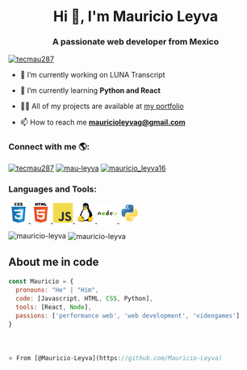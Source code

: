 

<h1 align="center">Hi 👋, I'm Mauricio Leyva</h1>
<h3 align="center">A passionate web developer from Mexico</h3>

<p align="left"> <a href="https://twitter.com/tecmau287" target="blank"><img src="https://img.shields.io/twitter/follow/tecmau287?logo=twitter&style=for-the-badge" alt="tecmau287" /></a> </p>

- 🔭 I’m currently working on LUNA Transcript

- 🌱 I’m currently learning **Python and React**

- 👨‍💻 All of my projects are available at [my portfolio](https://mauricio-leyva.github.io/portafolio/)

- 📫 How to reach me **mauricioleyvag@gmail.com**

<h3 align="left">Connect with me 🌎:</h3>
<p align="left">
<a href="https://twitter.com/tecmau287" target="blank"><img align="center" src="https://raw.githubusercontent.com/rahuldkjain/github-profile-readme-generator/master/src/images/icons/Social/twitter.svg" alt="tecmau287" height="30" width="40" /></a>
<a href="https://fb.com/mauricio.leyva.5076" target="blank"><img align="center" src="https://raw.githubusercontent.com/rahuldkjain/github-profile-readme-generator/master/src/images/icons/Social/facebook.svg" alt="mau-leyva" height="30" width="40" /></a>
<a href="https://instagram.com/mauricio_leyva16" target="blank"><img align="center" src="https://raw.githubusercontent.com/rahuldkjain/github-profile-readme-generator/master/src/images/icons/Social/instagram.svg" alt="mauricio_leyva16" height="30" width="40" /></a>
</p>

<h3 align="left">Languages and Tools:</h3>
<p align="left"> <a href="https://www.w3schools.com/css/" target="_blank" rel="noreferrer"> <img src="https://raw.githubusercontent.com/devicons/devicon/master/icons/css3/css3-original-wordmark.svg" alt="css3" width="40" height="40"/> </a> <a href="https://www.w3.org/html/" target="_blank" rel="noreferrer"> <img src="https://raw.githubusercontent.com/devicons/devicon/master/icons/html5/html5-original-wordmark.svg" alt="html5" width="40" height="40"/> </a> <a href="https://developer.mozilla.org/en-US/docs/Web/JavaScript" target="_blank" rel="noreferrer"> <img src="https://raw.githubusercontent.com/devicons/devicon/master/icons/javascript/javascript-original.svg" alt="javascript" width="40" height="40"/> </a> <a href="https://www.linux.org/" target="_blank" rel="noreferrer"> <img src="https://raw.githubusercontent.com/devicons/devicon/master/icons/linux/linux-original.svg" alt="linux" width="40" height="40"/> </a> <a href="https://nodejs.org" target="_blank" rel="noreferrer"> <img src="https://raw.githubusercontent.com/devicons/devicon/master/icons/nodejs/nodejs-original-wordmark.svg" alt="nodejs" width="40" height="40"/> </a> <a href="https://www.python.org" target="_blank" rel="noreferrer"> <img src="https://raw.githubusercontent.com/devicons/devicon/master/icons/python/python-original.svg" alt="python" width="40" height="40"/> </a> </p>

<p><img align="left" src="https://github-readme-stats.vercel.app/api/top-langs?username=mauricio-leyva&show_icons=true&locale=en&layout=compact" alt="mauricio-leyva" /></p>

<p>&nbsp;<img align="center" src="https://github-readme-stats.vercel.app/api?username=mauricio-leyva&show_icons=true&locale=en" alt="mauricio-leyva" /></p>

## About me in code

```javascript
const Mauricio = {
  pronouns: "He" | "Him",
  code: [Javascript, HTML, CSS, Python],
  tools: [React, Node],
  passions: ['performance web', 'web development', 'videogames']
}



⭐️ From [@Mauricio-Leyva](https://github.com/Mauricio-Leyva)
